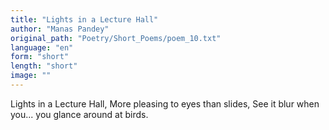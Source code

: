 ```yaml
---
title: "Lights in a Lecture Hall"
author: "Manas Pandey"
original_path: "Poetry/Short_Poems/poem_10.txt"
language: "en"
form: "short"
length: "short"
image: ""
---
```

Lights in a Lecture Hall,
More pleasing to eyes than slides,
See it blur when you...
you glance around at birds.